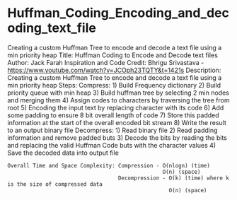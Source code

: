 # Huffman_Coding_Encoding_and_decoding_text_file
Creating a custom Huffman Tree to encode and decode a text file using a min priority heap
Title: Huffman Coding to Encode and Decode text files
    Author: Jack Farah
    Inspiration and Code Credit: Bhrigu Srivastava - https://www.youtube.com/watch?v=JCOph23TQTY&t=1421s
    Description: Creating a custom Huffman Tree to encode and decode a text file using a min priority heap
                 Steps: Compress:
                        1) Build Frequency dictionary
                        2) Build priority queue with min heap
                        3) Build huffman tree by selecting 2 min nodes and merging them
                        4) Assign codes to characters by traversing the tree from root
                        5) Encoding the input text by replacing character with its code
                        6) Add some padding to ensure 8 bit overall length of code
                        7) Store this padded information at the start of the overall encoded bit stream
                        8) Write the result to an output binary file
                        Decompress:
                        1) Read binary file
                        2) Read padding information and remove padded buts
                        3) Decode the bits by reading the bits and replacing the valid Huffman Code buts with
                           the character values
                        4) Save the decoded data into output file

    Overall Time and Space Complexity: Compression - O(nlogn) (time)
                                                     O(n) (space)
                                       Decompression - O(k) (time) where k is the size of compressed data
                                                       O(n) (space)

